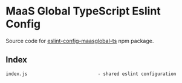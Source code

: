 
# MaaS Global TypeScript Eslint Config
Source code for [eslint-config-maasglobal-ts](https://www.npmjs.com/package/eslint-config-maasglobal-ts) npm package.


## Index
```
index.js                          - shared eslint configuration
```
